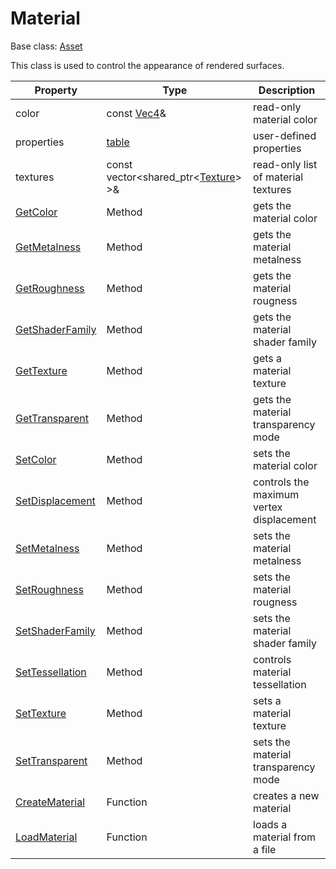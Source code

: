 # Material

Base class: [Asset](Asset.md)

This class is used to control the appearance of rendered surfaces.

| Property | Type | Description |
|---|---|---|
| color | const [Vec4](Vec4)& | read-only material color |
| properties | [table](https://github.com/UltraEngine/tableplusplus/blob/main/README.md#programming-guide) | user-defined properties |
| textures | const vector<shared_ptr<[Texture](Texture.md)> >& | read-only list of material textures |
| [GetColor](Material_GetColor.md) | Method | gets the material color |
| [GetMetalness](Material_GetMetalness.md) | Method | gets the material metalness |
| [GetRoughness](Material_GetRoughness.md) | Method | gets the material rougness |
| [GetShaderFamily](Material_GetShaderFamily.md) | Method | gets the material shader family |
| [GetTexture](Material_GetTexture.md) | Method | gets a material texture |
| [GetTransparent](Material_GetTransparent.md) | Method | gets the material transparency mode |
| [SetColor](Material_SetColor.md) | Method | sets the material color |
| [SetDisplacement](Material_SetDisplacement.md) | Method | controls the maximum vertex displacement |
| [SetMetalness](Material_SetMetalness.md) | Method | sets the material metalness |
| [SetRoughness](Material_SetRoughness.md) | Method | sets the material rougness |
| [SetShaderFamily](Material_SetShaderFamily.md) | Method | sets the material shader family |
| [SetTessellation](Material_SetTessellation.md) | Method | controls material tessellation |
| [SetTexture](Material_SetTexture.md) | Method | sets a material texture |
| [SetTransparent](Material_SetTransparent.md) | Method | sets the material transparency mode |
| [CreateMaterial](CreateMaterial.md) | Function | creates a new material |
| [LoadMaterial](LoadMaterial.md) | Function | loads a material from a file |
